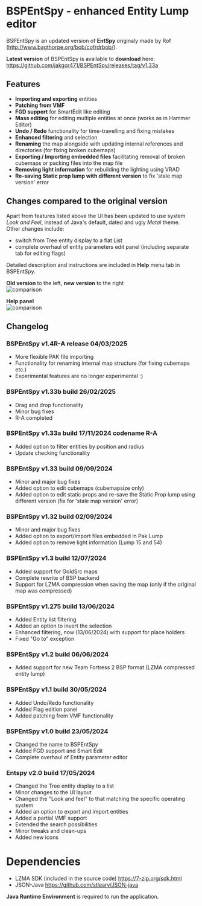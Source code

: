 # BSPEntSpy - enhanced Entity Lump editor
BSPEntSpy is an updated version of **EntSpy** originaly made by Rof (http://www.bagthorpe.org/bob/cofrdrbob/).  

**Latest version** of BSPEntSpy is available to **download** here: https://github.com/jakgor471/BSPEntSpy/releases/tag/v1.33a

## Features
* **Importing and exporting** entities
* **Patching from VMF**
* **FGD support** for SmartEdit like editing
* **Mass editing** for editing multiple entities at once (works as in Hammer Editor)
* **Undo / Redo** functionality for time-travelling and fixing mistakes
* **Enhanced filtering** and selection
* **Renaming** the map alongside with updating internal references and directories (for fixing broken cubemaps)
* **Exporting / Importing embedded files** facilitating removal of broken cubemaps or packing files into the map file
* **Removing light information** for rebuilding the lighting using VRAD
* **Re-saving Static prop lump with different version** to fix 'stale map version' error

## Changes compared to the original version
Apart from features listed above the UI has been updated to use system
*Look and Feel*, instead of Java's default, dated and ugly *Metal* theme.  
Other changes include:
* switch from Tree entity display to a flat List
* complete overhaul of entity parameters edit panel (including separate tab for
editing flags)

Detailed description and instructions are included in **Help** menu tab in BSPEntSpy.

**Old version** to the left, **new version** to the right  
![comparison](https://github.com/jakgor471/BSPEntSpy/blob/main/images/image1.jpg?raw=true)

**Help panel**  
![comparison](https://github.com/jakgor471/BSPEntSpy/blob/main/images/image2.jpg?raw=true)

## Changelog
### BSPEntSpy v1.4R-A release 04/03/2025
* More flexible PAK file importing
* Functionality for renaming internal map structure (for fixing cubemaps etc.)
* Experimental features are no longer experimental :)
### BSPEntSpy v1.33b build 26/02/2025
* Drag and drop functionality
* Minor bug fixes
* R-A completed
### BSPEntSpy v1.33a build 17/11/2024 codename R-A
* Added option to filter entities by position and radius
* Update checking functionality
### BSPEntSpy v1.33 build 09/09/2024
* Minor and major bug fixes
* Added option to edit cubemaps (cubemapsize only)
* Added option to edit static props and re-save the Static Prop lump using different version (fix for 'stale map version' error)
### BSPEntSpy v1.32 build 02/09/2024
* Minor and major bug fixes
* Added option to export/import files embedded in Pak Lump
* Added option to remove light information (Lump 15 and 54)
### BSPEntSpy v1.3 build 12/07/2024
* Added support for GoldSrc maps
* Complete rewrite of BSP backend
* Support for LZMA compression when saving the map (only if the original map was compressed)
### BSPEntSpy v1.275 build 13/06/2024
* Added Entity list filtering
* Added an option to invert the selection
* Enhanced filtering, now (13/06/2024) with support for place holders
* Fixed "Go to" exception
### BSPEntSpy v1.2 build 06/06/2024
* Added support for new Team Fortress 2 BSP format (LZMA compressed entity lump)
### BSPEntSpy v1.1 build 30/05/2024
* Added Undo/Redo functionality
* Added Flag edition panel
* Added patching from VMF functionality
### BSPEntSpy v1.0 build 23/05/2024
* Changed the name to BSPEntSpy
* Added FGD support and Smart Edit
* Complete overhaul of Entity parameter editor
### Entspy v2.0 build 17/05/2024
* Changed the Tree entity display to a list
* Minor changes to the UI layout
* Changed the "Look and feel" to that matching the specific operating system
* Added an option to export and import entities
* Added a partial VMF support
* Extended the search possibilities
* Minor tweaks and clean-ups
* Added new icons

# Dependencies
* LZMA SDK (included in the source code) https://7-zip.org/sdk.html
* JSON-Java https://github.com/stleary/JSON-java

**Java Runtime Environment** is required to run the application.